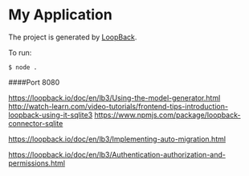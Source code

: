 # My Application


The project is generated by [LoopBack](http://loopback.io).

To run:

```
$ node .
```

####Port 8080



https://loopback.io/doc/en/lb3/Using-the-model-generator.html
http://watch-learn.com/video-tutorials/frontend-tips-introduction-loopback-using-it-sqlite3
https://www.npmjs.com/package/loopback-connector-sqlite

https://loopback.io/doc/en/lb3/Implementing-auto-migration.html

https://loopback.io/doc/en/lb3/Authentication-authorization-and-permissions.html